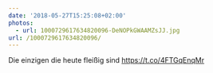 ```yaml
---
date: '2018-05-27T15:25:08+02:00'
photos:
  - url: 1000729617634820096-DeNOPkGWAAMZsJJ.jpg
url: /1000729617634820096/
---
```

Die einzigen die heute fleißig sind https://t.co/4FTGqEnqMr
